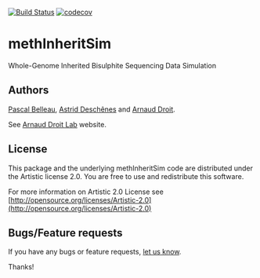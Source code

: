 [![Build Status](https://travis-ci.org/belleau/methInheritSim.svg?branch=master)](https://travis-ci.org/belleau/methInheritSim)
[![codecov](https://codecov.io/gh/belleau/methIheritSim/branch/master/graph/badge.svg)](https://codecov.io/gh/belleau/methInheritSim)

# methInheritSim

Whole-Genome Inherited Bisulphite Sequencing Data Simulation


## Authors ##

[Pascal Belleau](http://ca.linkedin.com/in/pascalbelleau "Pascal Belleau"),
[Astrid Desch&ecirc;nes](http://ca.linkedin.com/in/astriddeschenes "Astrid Desch&ecirc;nes")
and [Arnaud Droit](http://ca.linkedin.com/in/drarnaud "Arnaud Droit").

See [Arnaud Droit Lab](http://bioinformatique.ulaval.ca "Arnaud Droit Lab") 
website.


## License ##

This package and the underlying methInheritSim code are distributed under the 
Artistic license 2.0. You are free to use and redistribute this software. 

For more information on Artistic 2.0 License see
[http://opensource.org/licenses/Artistic-2.0](http://opensource.org/licenses/Artistic-2.0)


## Bugs/Feature requests ##

If you have any bugs or feature requests, 
[let us know](https://github.com/belleau/methInheritSim/issues). 

Thanks!
